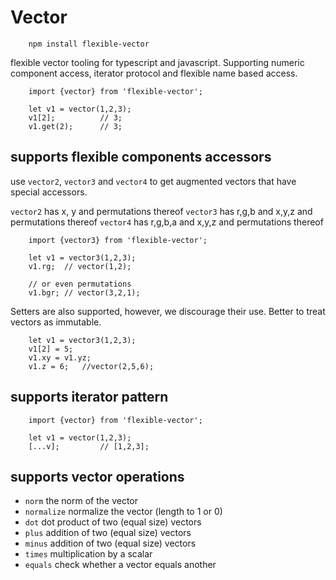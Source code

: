 # Vector

```
    npm install flexible-vector
```

flexible vector tooling for typescript and javascript. Supporting numeric component access, iterator protocol and flexible name based access.

```
    import {vector} from 'flexible-vector';

    let v1 = vector(1,2,3);
    v1[2];          // 3;
    v1.get(2);      // 3;
```

## supports flexible components accessors

use `vector2`, `vector3` and `vector4` to get augmented vectors that have special accessors.

`vector2` has x, y and permutations thereof
`vector3` has r,g,b and x,y,z and permutations thereof
`vector4` has r,g,b,a and x,y,z and permutations thereof

```
    import {vector3} from 'flexible-vector';

    let v1 = vector3(1,2,3);
    v1.rg;  // vector(1,2);

    // or even permutations
    v1.bgr; // vector(3,2,1);
```

Setters are also supported, however, we discourage their use. Better to treat vectors as immutable.

```
    let v1 = vector3(1,2,3);
    v1[2] = 5;
    v1.xy = v1.yz;
    v1.z = 6;   //vector(2,5,6);
```

## supports iterator pattern

```
    import {vector} from 'flexible-vector';

    let v1 = vector(1,2,3);
    [...v];         // [1,2,3];
```

## supports vector operations

-   `norm` the norm of the vector
-   `normalize` normalize the vector (length to 1 or 0)
-   `dot` dot product of two (equal size) vectors
-   `plus` addition of two (equal size) vectors
-   `minus` addition of two (equal size) vectors
-   `times` multiplication by a scalar
-   `equals` check whether a vector equals another
